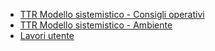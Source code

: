 - [TTR Modello sistemistico - Consigli operativi](Sorgenti/DOC/TA/B£AMO/A£PLUG_AS4)
- [TTR Modello sistemistico - Ambiente](Sorgenti/DOC/TA/B£AMO/A£PLUG_AMB)
- [Lavori utente](Sorgenti/DOC/TA/B£AMO/B£WSYS_01)
